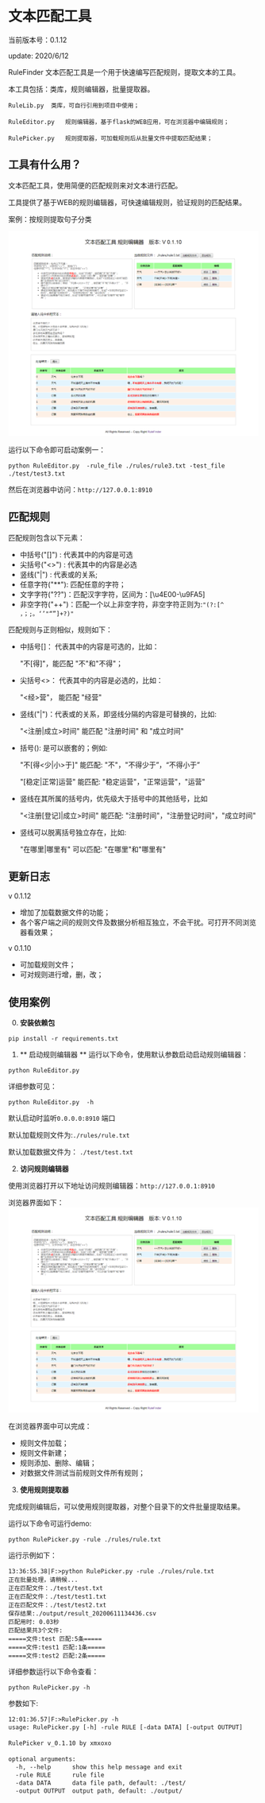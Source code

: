 # 文本匹配工具

当前版本号：0.1.12

update: 2020/6/12

RuleFinder 文本匹配工具是一个用于快速编写匹配规则，提取文本的工具。

本工具包括：类库，规则编辑器，批量提取器。

	RuleLib.py	类库，可自行引用到项目中使用；

	RuleEditor.py	规则编辑器，基于flask的WEB应用，可在浏览器中编辑规则；

	RulePicker.py	规则提取器，可加载规则后从批量文件中提取匹配结果；

## 工具有什么用？

文本匹配工具，使用简便的匹配规则来对文本进行匹配。

工具提供了基于WEB的规则编辑器，可快速编辑规则，验证规则的匹配结果。

案例：按规则提取句子分类

![案例1运行图][1]

  [1]: ./images/case1.png

运行以下命令即可启动案例一：

```
python RuleEditor.py  -rule_file ./rules/rule3.txt -test_file ./test/test3.txt
```

然后在浏览器中访问：`http://127.0.0.1:8910`

## 匹配规则

匹配规则包含以下元素：

* 中括号("[]")  : 代表其中的内容是可选
* 尖括号("<>")  : 代表其中的内容是必选
* 竖线("|")     : 代表或的关系;
* 任意字符("**"): 匹配任意的字符；
* 文字字符("??")：匹配汉字字符，区间为：[\u4E00-\u9FA5]
* 非空字符("++")：匹配一个以上非空字符，非空字符正则为:`"(?:[^　 ，；;。‘’"“”]+?)"`


匹配规则与正则相似，规则如下：

* 中括号[]： 代表其中的内容是可选的，比如：

	"不[得]"，能匹配 "不"和"不得"；

* 尖括号<>： 代表其中的内容是必选的，比如：

	"<经>营"， 能匹配 "经营"

* 竖线("|")：代表或的关系，即竖线分隔的内容是可替换的，比如:

	"<注册|成立>时间" 能匹配 "注册时间" 和 "成立时间" 

* 括号():   是可以嵌套的；例如:

	"不[得<少|小>于]" 能匹配: "不"，"不得少于”，“不得小于”

	"[稳定|正常]运营" 能匹配: "稳定运营"，"正常运营"，"运营" 

* 竖线在其所属的括号内，优先级大于括号中的其他括号，比如

	"<注册[登记]|成立>时间" 能匹配: "注册时间"，"注册登记时间"，"成立时间"

* 竖线可以脱离括号独立存在，比如:

	"在哪里|哪里有"  可以匹配: "在哪里"和"哪里有"

## 更新日志

v 0.1.12   

+ 增加了加载数据文件的功能；
+ 各个客户端之间的规则文件及数据分析相互独立，不会干扰。可打开不同浏览器看效果；

v 0.1.10

+ 可加载规则文件；
+ 可对规则进行增，删，改；


## 使用案例

0. **安装依赖包**
```
pip install -r requirements.txt
```

1. ** 启动规则编辑器 **
运行以下命令，使用默认参数启动启动规则编辑器：

```
python RuleEditor.py  
```

详细参数可见：
```
python RuleEditor.py  -h
```

默认启动时监听`0.0.0.0:8910` 端口

默认加载规则文件为:`./rules/rule.txt`

默认加载数据文件为： `./test/test.txt`


2. **访问规则编辑器**

使用浏览器打开以下地址访问规则编辑器：`http://127.0.0.1:8910`

浏览器界面如下：
![规则编辑器运行图][1]

  [1]: ./images/cap_v0.1.10.png

在浏览器界面中可以完成：

* 规则文件加载；
* 规则文件新建；
* 规则添加、删除、编辑；
* 对数据文件测试当前规则文件所有规则；

3. **使用规则提取器**

完成规则编辑后，可以使用规则提取器，对整个目录下的文件批量提取结果。

运行以下命令可运行demo:
```
python RulePicker.py -rule ./rules/rule.txt 
```

运行示例如下：
```
13:36:55.38|F:>python RulePicker.py -rule ./rules/rule.txt
正在批量处理，请稍候...
正在匹配文件：./test/test.txt
正在匹配文件：./test/test1.txt
正在匹配文件：./test/test2.txt
保存结果:./output/result_20200611134436.csv
匹配用时: 0.03秒
匹配结果共3个文件:
=====文件:test 匹配:5条=====
=====文件:test1 匹配:1条=====
=====文件:test2 匹配:2条=====
```


详细参数运行以下命令查看：
```
python RulePicker.py -h
```

参数如下:
```
12:01:36.57|F:>RulePicker.py -h
usage: RulePicker.py [-h] -rule RULE [-data DATA] [-output OUTPUT]

RulePicker v_0.1.10 by xmxoxo

optional arguments:
  -h, --help      show this help message and exit
  -rule RULE      rule file
  -data DATA      data file path, default: ./test/
  -output OUTPUT  output path, default: ./output/
```


